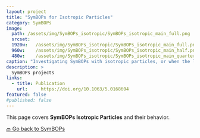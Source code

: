 ```yaml
---
layout: project
title: "SymBOPs for Isotropic Particles"
category: SymBOPs
image: 
  path: /assets/img/SymBOPs_isotropic/SymBOPs_isotropic_main_full.png
  srcset:
  1920w:   /assets/img/SymBOPs_isotropic/SymBOPs_isotropic_main_full.png
  960w:    /assets/img/SymBOPs_isotropic/SymBOPs_isotropic_main_half.png
  480w:    /assets/img/SymBOPs_isotropic/SymBOPs_isotropic_main_quarter.png
caption: "Investigating SymBOPs with isotropic particles, or when the local orientational information is not known."
description: >
  SymBOPs projects
links:
  - title: Publication
    url:     https://doi.org/10.1063/5.0168604
featured: false
#published: false
---
```


This page covers **SymBOPs Isotropic Particles** and their behavior.

[🔙 Go back to SymBOPs](../SymBOPs/)
